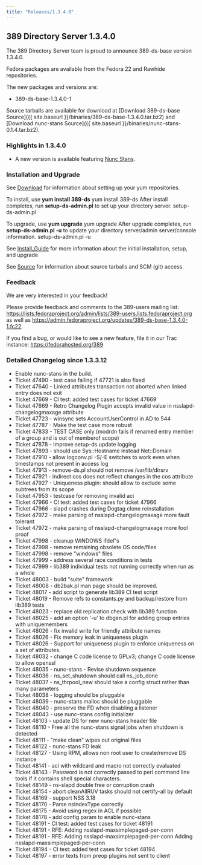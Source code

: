 ```yaml
---
title: "Releases/1.3.4.0"
---
```

389 Directory Server 1.3.4.0
-----------------------------

The 389 Directory Server team is proud to announce 389-ds-base version 1.3.4.0.

Fedora packages are available from the Fedora 22 and Rawhide repositories.

The new packages and versions are:

-   389-ds-base-1.3.4.0-1

Source tarballs are available for download at [Download 389-ds-base Source]({{ site.baseurl }}/binaries/389-ds-base-1.3.4.0.tar.bz2) and [Download nunc-stans Source]({{ site.baseurl }}/binaries/nunc-stans-0.1.4.tar.bz2).

### Highlights in 1.3.4.0

-   A new version is available featuring [Nunc Stans](../design/nunc-stans.html).

### Installation and Upgrade

See [Download](../download.html) for information about setting up your yum repositories.

To install, use **yum install 389-ds** yum install 389-ds After install completes, run **setup-ds-admin.pl** to set up your directory server. setup-ds-admin.pl

To upgrade, use **yum upgrade** yum upgrade After upgrade completes, run **setup-ds-admin.pl -u** to update your directory server/admin server/console information. setup-ds-admin.pl -u

See [Install\_Guide](../legacy/install-guide.html) for more information about the initial installation, setup, and upgrade

See [Source](../development/source.html) for information about source tarballs and SCM (git) access.

### Feedback

We are very interested in your feedback!

Please provide feedback and comments to the 389-users mailing list: <https://lists.fedoraproject.org/admin/lists/389-users.lists.fedoraproject.org> as well as <https://admin.fedoraproject.org/updates/389-ds-base-1.3.4.0-1.fc22>.

If you find a bug, or would like to see a new feature, file it in our Trac instance: <https://fedorahosted.org/389>

### Detailed Changelog since 1.3.3.12

-   Enable nunc-stans in the build.
-   Ticket 47490 - test case failing if 47721 is also fixed
-   Ticket 47640 - Linked attributes transaction not aborted when  linked entry does not exit
-   Ticket 47669 - CI test: added test cases for ticket 47669
-   Ticket 47669 - Retro Changelog Plugin accepts invalid value in nsslapd-changelogmaxage attribute
-   Ticket 47723 - winsync sets AccountUserControl in AD to 544
-   Ticket 47787 - Make the test case more robust
-   Ticket 47833 - TEST CASE only (modrdn fails if renamed entry member of a group and is out of memberof scope)
-   Ticket 47878 - Improve setup-ds update logging
-   Ticket 47893 - should use Sys::Hostname instead Net::Domain
-   Ticket 47910 - allow logconv.pl -S/-E switches to work even when timestamps not present in access log
-   Ticket 47913 - remove-ds.pl should not remove /var/lib/dirsrv
-   Ticket 47921 - indirect cos does not reflect changes in the cos attribute
-   Ticket 47927 - Uniqueness plugin: should allow to exclude some subtrees from its scope
-   Ticket 47953 - testcase for removing invalid aci
-   Ticket 47966 - CI test: added test cases for ticket 47966
-   Ticket 47966 - slapd crashes during Dogtag clone reinstallation
-   Ticket 47972 - make parsing of nsslapd-changelogmaxage more fault tolerant
-   Ticket 47972 - make parsing of nsslapd-changelogmaxage more fool proof
-   Ticket 47998 - cleanup WINDOWS ifdef's
-   Ticket 47998 - remove remaining obsolete OS code/files
-   Ticket 47998 - remove "windows" files
-   Ticket 47999 - address several race conditions in tests
-   Ticket 47999 - lib389 individual tests not running correctly  when run as a whole
-   Ticket 48003 - build "suite" framework
-   Ticket 48008 - db2bak.pl man page should be improved.
-   Ticket 48017 - add script to generate lib389 CI test script
-   Ticket 48019 - Remove refs to constants.py and backup/restore from lib389 tests
-   Ticket 48023 - replace old replication check with lib389 function
-   Ticket 48025 - add an option '-u' to dbgen.pl for adding group entries with uniquemembers
-   Ticket 48026 - fix invalid write for friendly attribute names
-   Ticket 48026 - Fix memory leak in uniqueness plugin
-   Ticket 48026 - Support for uniqueness plugin to enforce uniqueness on a set of attributes.
-   Ticket 48032 - change C code license to GPLv3; change C code license to allow openssl
-   Ticket 48035 - nunc-stans - Revise shutdown sequence
-   Ticket 48036 - ns_set_shutdown should call ns_job_done
-   Ticket 48037 - ns_thrpool_new should take a config struct rather than many parameters
-   Ticket 48038 - logging should be pluggable
-   Ticket 48039 - nunc-stans malloc should be pluggable
-   Ticket 48040 - preserve the FD when disabling a listener
-   Ticket 48043 - use nunc-stans config initializer
-   Ticket 48103 - update DS for new nunc-stans header file
-   Ticket 48110 - Free all the nunc-stans signal jobs when shutdown is detected
-   Ticket 48111 - "make clean" wipes out original files
-   Ticket 48122 - nunc-stans FD leak
-   Ticket 48127 - Using RPM, allows non root user to create/remove DS instance
-   Ticket 48141 - aci with wildcard and macro not correctly evaluated
-   Ticket 48143 - Password is not correctly passed to perl command line tools if it contains shell special characters.
-   Ticket 48149 - ns-slapd double free or corruption crash
-   Ticket 48154 - abort cleanAllRUV tasks should not certify-all by default
-   Ticket 48169 - support NSS 3.18
-   Ticket 48170 - Parse nsIndexType correctly
-   Ticket 48175 - Avoid using regex in ACL if possible
-   Ticket 48178 - add config param to enable nunc-stans
-   Ticket 48191 - CI test: added test cases for ticket 48191
-   Ticket 48191 - RFE: Adding nsslapd-maxsimplepaged-per-conn
-   Ticket 48191 - RFE: Adding nsslapd-maxsimplepaged-per-conn Adding nsslapd-maxsimplepaged-per-conn
-   Ticket 48194 - CI test: added test cases for ticket 48194
-   Ticket 48197 - error texts from preop plugins not sent to client
